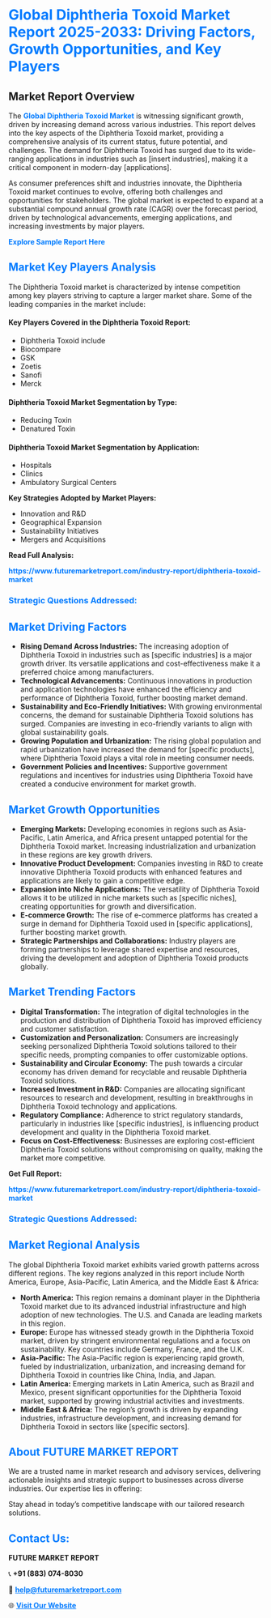 <h1 style="color: #007BFF;">Global Diphtheria Toxoid Market Report 2025-2033: Driving Factors, Growth Opportunities, and Key Players</h1>

<section id="overview">
<h2>Market Report Overview</h2>
<p>The <a href="https://www.futuremarketreport.com/industry-report/diphtheria-toxoid-market" style="color: #007BFF; text-decoration: none;"><strong>Global Diphtheria Toxoid Market</strong></a> is witnessing significant growth, driven by increasing demand across various industries. This report delves into the key aspects of the Diphtheria Toxoid market, providing a comprehensive analysis of its current status, future potential, and challenges. The demand for Diphtheria Toxoid has surged due to its wide-ranging applications in industries such as [insert industries], making it a critical component in modern-day [applications].</p>
<p>As consumer preferences shift and industries innovate, the Diphtheria Toxoid market continues to evolve, offering both challenges and opportunities for stakeholders. The global market is expected to expand at a substantial compound annual growth rate (CAGR) over the forecast period, driven by technological advancements, emerging applications, and increasing investments by major players.</p>
</section>

<section id="overview">
<p><a href="https://www.futuremarketreport.com/request-sample/reportId=96952" style="color: #007BFF; text-decoration: none;"><strong>Explore Sample Report Here</strong></a></p>
</section>

<section id="key-players">
<h2 style="color: #007BFF;">Market Key Players Analysis</h2>
<p>The Diphtheria Toxoid market is characterized by intense competition among key players striving to capture a larger market share. Some of the leading companies in the market include:</p>
<h4>Key Players Covered in the Diphtheria Toxoid Report:</h4>
<ul><li>Diphtheria Toxoid include</li><li>Biocompare</li><li>GSK</li><li>Zoetis</li><li>Sanofi</li><li>Merck</li></ul>
<h4>Diphtheria Toxoid Market Segmentation by Type:</h4>
<ul><li>Reducing Toxin</li><li>Denatured Toxin</li></ul>

<h4>Diphtheria Toxoid Market Segmentation by Application:</h4>
<ul><li>Hospitals</li><li>Clinics</li><li>Ambulatory Surgical Centers</li></ul>
<p><strong>Key Strategies Adopted by Market Players:</strong></p>
<ul>
<li>Innovation and R&D</li>
<li>Geographical Expansion</li>
<li>Sustainability Initiatives</li>
<li>Mergers and Acquisitions</li>
</ul>
</section>

<section>
<p><strong>Read Full Analysis: </strong></p><a href="https://www.futuremarketreport.com/industry-report/diphtheria-toxoid-market" style="color: #007BFF; text-decoration: none;"><strong>https://www.futuremarketreport.com/industry-report/diphtheria-toxoid-market</strong></a>
<h3 style="color: #007BFF;">Strategic Questions Addressed:</h3>
</section>

<section id="driving-factors">
<h2 style="color: #007BFF;">Market Driving Factors</h2>
<ul>
<li><strong>Rising Demand Across Industries:</strong> The increasing adoption of Diphtheria Toxoid in industries such as [specific industries] is a major growth driver. Its versatile applications and cost-effectiveness make it a preferred choice among manufacturers.</li>
<li><strong>Technological Advancements:</strong> Continuous innovations in production and application technologies have enhanced the efficiency and performance of Diphtheria Toxoid, further boosting market demand.</li>
<li><strong>Sustainability and Eco-Friendly Initiatives:</strong> With growing environmental concerns, the demand for sustainable Diphtheria Toxoid solutions has surged. Companies are investing in eco-friendly variants to align with global sustainability goals.</li>
<li><strong>Growing Population and Urbanization:</strong> The rising global population and rapid urbanization have increased the demand for [specific products], where Diphtheria Toxoid plays a vital role in meeting consumer needs.</li>
<li><strong>Government Policies and Incentives:</strong> Supportive government regulations and incentives for industries using Diphtheria Toxoid have created a conducive environment for market growth.</li>
</ul>
</section>

<section id="growth-opportunities">
<h2 style="color: #007BFF;">Market Growth Opportunities</h2>
<ul>
<li><strong>Emerging Markets:</strong> Developing economies in regions such as Asia-Pacific, Latin America, and Africa present untapped potential for the Diphtheria Toxoid market. Increasing industrialization and urbanization in these regions are key growth drivers.</li>
<li><strong>Innovative Product Development:</strong> Companies investing in R&D to create innovative Diphtheria Toxoid products with enhanced features and applications are likely to gain a competitive edge.</li>
<li><strong>Expansion into Niche Applications:</strong> The versatility of Diphtheria Toxoid allows it to be utilized in niche markets such as [specific niches], creating opportunities for growth and diversification.</li>
<li><strong>E-commerce Growth:</strong> The rise of e-commerce platforms has created a surge in demand for Diphtheria Toxoid used in [specific applications], further boosting market growth.</li>
<li><strong>Strategic Partnerships and Collaborations:</strong> Industry players are forming partnerships to leverage shared expertise and resources, driving the development and adoption of Diphtheria Toxoid products globally.</li>
</ul>
</section>

<section id="trending-factors">
<h2 style="color: #007BFF;">Market Trending Factors</h2>
<ul>
<li><strong>Digital Transformation:</strong> The integration of digital technologies in the production and distribution of Diphtheria Toxoid has improved efficiency and customer satisfaction.</li>
<li><strong>Customization and Personalization:</strong> Consumers are increasingly seeking personalized Diphtheria Toxoid solutions tailored to their specific needs, prompting companies to offer customizable options.</li>
<li><strong>Sustainability and Circular Economy:</strong> The push towards a circular economy has driven demand for recyclable and reusable Diphtheria Toxoid solutions.</li>
<li><strong>Increased Investment in R&D:</strong> Companies are allocating significant resources to research and development, resulting in breakthroughs in Diphtheria Toxoid technology and applications.</li>
<li><strong>Regulatory Compliance:</strong> Adherence to strict regulatory standards, particularly in industries like [specific industries], is influencing product development and quality in the Diphtheria Toxoid market.</li>
<li><strong>Focus on Cost-Effectiveness:</strong> Businesses are exploring cost-efficient Diphtheria Toxoid solutions without compromising on quality, making the market more competitive.</li>
</ul>
</section>

<section>
<p><strong>Get Full Report: </strong></p><a href="https://www.futuremarketreport.com/industry-report/diphtheria-toxoid-market" style="color: #007BFF; text-decoration: none;"><strong>https://www.futuremarketreport.com/industry-report/diphtheria-toxoid-market</strong></a>
<h3 style="color: #007BFF;">Strategic Questions Addressed:</h3>
</section>


<section id="regional-analysis">
<h2 style="color: #007BFF;">Market Regional Analysis</h2>
<p>The global Diphtheria Toxoid market exhibits varied growth patterns across different regions. The key regions analyzed in this report include North America, Europe, Asia-Pacific, Latin America, and the Middle East & Africa:</p>
<ul>
<li><strong>North America:</strong> This region remains a dominant player in the Diphtheria Toxoid market due to its advanced industrial infrastructure and high adoption of new technologies. The U.S. and Canada are leading markets in this region.</li>
<li><strong>Europe:</strong> Europe has witnessed steady growth in the Diphtheria Toxoid market, driven by stringent environmental regulations and a focus on sustainability. Key countries include Germany, France, and the U.K.</li>
<li><strong>Asia-Pacific:</strong> The Asia-Pacific region is experiencing rapid growth, fueled by industrialization, urbanization, and increasing demand for Diphtheria Toxoid in countries like China, India, and Japan.</li>
<li><strong>Latin America:</strong> Emerging markets in Latin America, such as Brazil and Mexico, present significant opportunities for the Diphtheria Toxoid market, supported by growing industrial activities and investments.</li>
<li><strong>Middle East & Africa:</strong> The region’s growth is driven by expanding industries, infrastructure development, and increasing demand for Diphtheria Toxoid in sectors like [specific sectors].</li>
</ul>
</section>

<footer>
<h2 style="color: #007BFF;">About FUTURE MARKET REPORT</h2>
<p>We are a trusted name in market research and advisory services, delivering actionable insights and strategic support to businesses across diverse industries. Our expertise lies in offering:</p>

<p>Stay ahead in today’s competitive landscape with our tailored research solutions.</p>

<h2 style="color: #007BFF;">Contact Us:</h2>
<p><strong>FUTURE MARKET REPORT</strong></p>
<p>📞 <strong>+91 (883) 074-8030</strong></p>
<p>📧 <strong><a href="mailto:help@futuremarketreport.com" style="color: #007BFF;">help@futuremarketreport.com</a></strong></p>
<p>🌐 <strong><a href="https://www.futuremarketreport.com/" style="color: #007BFF;">Visit Our Website</a></strong></p>
</footer>
